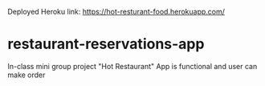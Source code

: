 
Deployed Heroku link:  https://hot-resturant-food.herokuapp.com/

# restaurant-reservations-app
In-class mini group project "Hot Restaurant"
App is functional and user can make order

